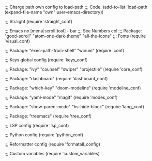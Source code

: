 ;;; Charge path own config to load-path
;;; Code:
(add-to-list 'load-path (expand-file-name "own" user-emacs-directory))

;;; Straight
(require 'straight_conf)

;;; Emacs no [menu|scroll|tool] - bar
;;; See Numbers col
;;; Package: "good-scroll" "atom-one-dark-theme" "all-the-icons"
;;; Fonts
(require 'visual_conf)

;;; Package: "exec-path-from-shell" "winum"
(require 'conf)

;;; Keys global config
(require 'keys_conf)

;;; Package: "ivy" "counsel" "swiper" "projectile"
(require 'core_conf)

;;; Package: "dashboard"
(require 'dashboard_conf)

;;; Package: "which-key" "doom-modeline"
(require 'modeline_conf)

;;; Package: "yaml-mode" "magit"
(require 'modes_conf)

;;; Package: "show-paren-mode" "hs-hide-block"
(require 'lang_conf)

;;; Package: "treemacs"
(require 'tree_conf)

;;; LSP config
(require 'lsp_conf)

;;; Python config
(require 'python_conf)

;;; Reformatter config
(require 'formatall_config)

;;; Custom variables
(require 'custom_variables)
